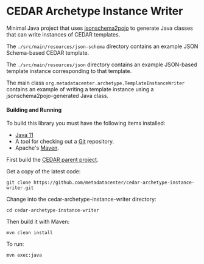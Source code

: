 CEDAR Archetype Instance Writer
===============================

Minimal Java project that uses [jsonschema2pojo](https://github.com/joelittlejohn/jsonschema2pojo) to generate Java classes 
that can write instances of CEDAR templates.

The ```./src/main/resources/json-schema``` directory contains an example JSON Schema-based CEDAR template.

The ```./src/main/resources/json``` directory contains an example JSON-based template instance corresponding to that template.

The main class ```org.metadatacenter.archetype.TemplateInstanceWriter``` contains an example of writing a template instance 
using a jsonschema2pojo-generated Java class.

#### Building and Running

To build this library you must have the following items installed:

+ [Java 11](http://www.oracle.com/technetwork/java/javase/downloads/index.html)
+ A tool for checking out a [Git](http://git-scm.com/) repository.
+ Apache's [Maven](http://maven.apache.org/index.html).

First build the [CEDAR parent project](https://github.com/metadatacenter/cedar-parent).

Get a copy of the latest code:

    git clone https://github.com/metadatacenter/cedar-archetype-instance-writer.git

Change into the cedar-archetype-instance-writer directory:

    cd cedar-archetype-instance-writer 

Then build it with Maven:

    mvn clean install

To run:

    mvn exec:java

